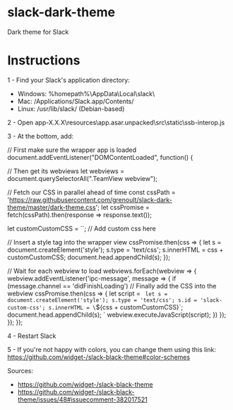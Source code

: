 # slack-dark-theme
Dark theme for Slack

# Instructions

1 - Find your Slack's application directory:
 - Windows: %homepath%\AppData\Local\slack\
 - Mac: /Applications/Slack.app/Contents/
 - Linux: /usr/lib/slack/ (Debian-based)
 
2 - Open app-X.X.X\resources\app.asar.unpacked\src\static\ssb-interop.js

3 - At the bottom, add:
 
  // First make sure the wrapper app is loaded
  document.addEventListener("DOMContentLoaded", function() {

  // Then get its webviews
  let webviews = document.querySelectorAll(".TeamView webview");

  // Fetch our CSS in parallel ahead of time
  const cssPath = 'https://raw.githubusercontent.com/grenoult/slack-dark-theme/master/dark-theme.css';
  let cssPromise = fetch(cssPath).then(response => response.text());

  let customCustomCSS = ``; // Add custom css here

  // Insert a style tag into the wrapper view
  cssPromise.then(css => {
     let s = document.createElement('style');
     s.type = 'text/css';
     s.innerHTML = css + customCustomCSS;
     document.head.appendChild(s);
  });

  // Wait for each webview to load
  webviews.forEach(webview => {
     webview.addEventListener('ipc-message', message => {
        if (message.channel == 'didFinishLoading')
           // Finally add the CSS into the webview
           cssPromise.then(css => {
              let script = `
                    let s = document.createElement('style');
                    s.type = 'text/css';
                    s.id = 'slack-custom-css';
                    s.innerHTML = \`${css + customCustomCSS}\`;
                    document.head.appendChild(s);
                    `
              webview.executeJavaScript(script);
           })
     });
  });
  });

4 - Restart Slack

5 - If you're not happy with colors, you can change them using this link: https://github.com/widget-/slack-black-theme#color-schemes

Sources:
 - https://github.com/widget-/slack-black-theme
 - https://github.com/widget-/slack-black-theme/issues/48#issuecomment-382017521
